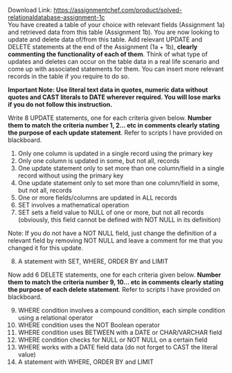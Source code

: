 Download Link: https://assignmentchef.com/product/solved-relationaldatabase-assignment-1c
<br>
You have created a table of your choice with relevant fields (Assignment 1a) and retrieved data from this table (Assignment 1b). You are now looking to update and delete data of/from this table. Add relevant UPDATE and DELETE statements at the end of the Assignment (1a + 1b), <strong>clearly commenting the functionality of each of them</strong>. Think of what type of updates and deletes can occur on the table data in a real life scenario and come up with associated statements for them. You can insert more relevant records in the table if you require to do so.

<strong>Important Note: Use literal text data in quotes, numeric data without quotes and CAST literals to DATE wherever required. You will lose marks if you do not follow this instruction.</strong>

Write 8 UPDATE statements, one for each criteria given below. <strong>Number them to match the criteria number 1, 2… etc in comments clearly stating the purpose of each update statement</strong>. Refer to scripts I have provided on blackboard.

<ol>

 <li>Only one column is updated in a single record using the primary key</li>

 <li>Only one column is updated in some, but not all, records</li>

 <li>One update statement only to set more than one column/field in a single record without using the primary key</li>

 <li>One update statement only to set more than one column/field in some, but not all, records</li>

 <li>One or more fields/columns are updated in ALL records</li>

 <li>SET involves a mathematical operation</li>

 <li>SET sets a field value to NULL of one or more, but not all records (obviously, this field cannot be defined with NOT NULL in its definition)</li>

</ol>

Note: If you do not have a NOT NULL field, just change the definition of a relevant field by removing NOT NULL and leave a comment for me that you changed it for this update.

<ol start="8">

 <li>A statement with SET, WHERE, ORDER BY and LIMIT</li>

</ol>







Now add 6 DELETE statements, one for each criteria given below. <strong>Number them to match the criteria number 9, 10… etc in comments clearly stating the purpose of each delete statement</strong>. Refer to scripts I have provided on blackboard.




<ol start="9">

 <li>WHERE condition involves a compound condition, each simple condition using a relational operator</li>

 <li>WHERE condition uses the NOT Boolean operator</li>

 <li>WHERE condition uses BETWEEN with a DATE or CHAR/VARCHAR field</li>

 <li>WHERE condition checks for NULL or NOT NULL on a certain field</li>

 <li>WHERE works with a DATE field data (do not forget to CAST the literal value)</li>

 <li>A statement with WHERE, ORDER BY and LIMIT</li>

</ol>